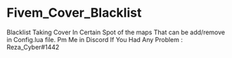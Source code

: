 # Fivem_Cover_Blacklist
Blacklist Taking Cover In Certain Spot of the maps That can be add/remove in Config.lua file. 
Pm Me in Discord If You Had Any Problem : Reza_Cyber#1442
